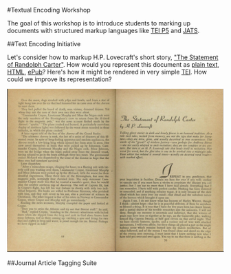 #Textual Encoding Workshop

The goal of this workshop is to introduce students to marking up documents with structured markup languages like [TEI P5](http://www.tei-c.org/Guidelines/P5/) and [JATS](http://jats.nlm.nih.gov/).

##Text Encoding Initiative

Let's consider how to markup H.P. Lovecraft's short story, ["The Statement of Randolph Carter"](https://en.wikisource.org/wiki/Avon_Fantasy_Reader/Issue_10/The_Statement_of_Randolph_Carter). How would you represent this document as [plain text](TEI/Randolph_Carter.txt), [HTML](TEI/Randolph_Carter.html), [ePub](TEI/Randolph_Carter.epub)? Here's how it might be rendered in very simple [TEI](TEI/Randolph_Carter.xml). How could we improve its representation?

[![Randolph Carter](TEI/randolph-carter.png)](https://archive.org/stream/AvonFantasyReader10#page/n53/mode/2up)

##Journal Article Tagging Suite

